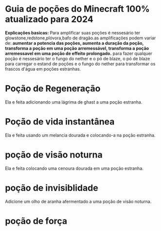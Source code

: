 # Guia de poções do Minecraft 100% atualizado para 2024
**Explicações basicas:**
Para amplificar suas poções é nessesário ter glowstone,redstone,plóvora,bafo de dragão.as amplificações podem variar de: **aumentar a potencia das poções, aumenta a duração da poção, transforma a poção em uma poção arremessável, transforma a poção arremessavel em uma poção de effeito prolongado.**
para fazer qualquer poção é nessesário ter o fungo do nether e o pó de blaze, o pó de blaze para carregar o estand de poções e o fungo do nether para transformar os frascos d'água em poções estranhas.

# Poção de Regeneração
Ela e feita adicionando uma lágrima de ghast a uma poção estranha.

# Poção de vida instantânea
Ela e feita usando um melancia dourada e colocando-a na poção estranha.

# poção de visão noturna
Ela e feita colocando uma cenoura dourada em uma poção estranha.

# poção de invisiblidade
Adicione um olho de aranha afermentado a uma poção de visão noturna.

# poção de força

